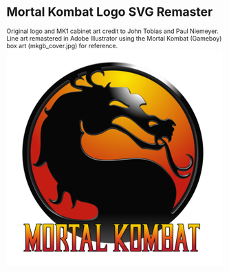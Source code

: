 # Mortal Kombat Logo SVG Remaster
Original logo and MK1 cabinet art credit to John Tobias and Paul Niemeyer. Line art remastered in Adobe Illustrator using the Mortal Kombat (Gameboy) box art (mkgb_cover.jpg) for reference.
![](/mk1-logo.svg)
